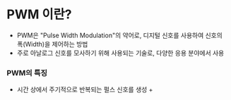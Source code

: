# PWM 이란?
+ PWM은 "Pulse Width Modulation"의 약어로, 디지털 신호를 사용하여 신호의 폭(Width)을 제어하는 방법
+ 주로 아날로그 신호를 모사하기 위해 사용되는 기술로, 다양한 응용 분야에서 사용

### PWM의 특징
+ 시간 상에서 주기적으로 반복되는 펄스 신호를 생성
  +
